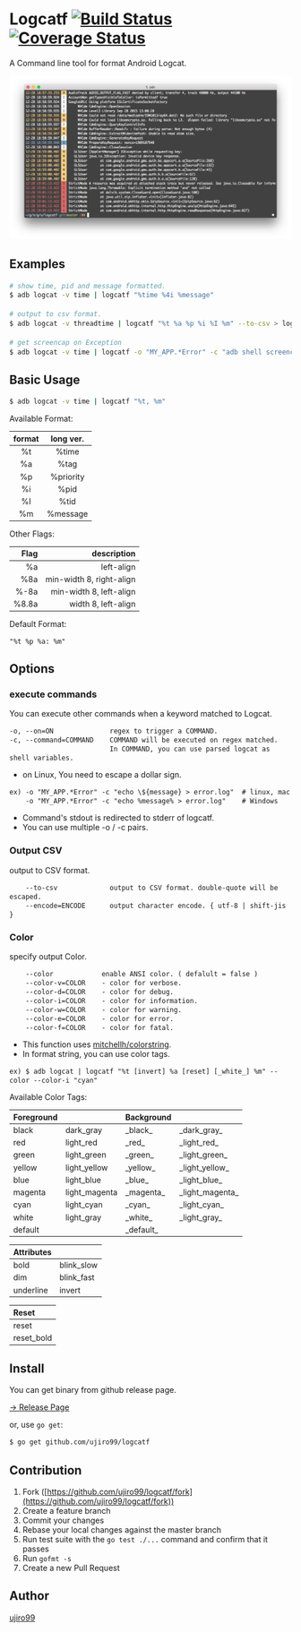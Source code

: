 # Logcatf  [![Build Status](https://travis-ci.org/ujiro99/logcatf.svg?branch=master)](https://travis-ci.org/ujiro99/logcatf)  [![Coverage Status](https://coveralls.io/repos/ujiro99/logcatf/badge.svg?branch=master&service=github)](https://coveralls.io/github/ujiro99/logcatf?branch=master)

A Command line tool for format Android Logcat.

![ScreenShot](./screenshot.png?raw=true "Optional Title")

## Examples

```bash
# show time, pid and message formatted.
$ adb logcat -v time | logcatf "%time %4i %message"

# output to csv format.
$ adb logcat -v threadtime | logcatf "%t %a %p %i %I %m" --to-csv > logcat.csv

# get screencap on Exception
$ adb logcat -v time | logcatf -o "MY_APP.*Error" -c "adb shell screencap -p /sdcard/a.png"
```

## Basic Usage

```bash
$ adb logcat -v time | logcatf "%t, %m"
```

Available Format:

| format | long ver. |
|:------:|:---------:|
|   %t   | %time     |
|   %a   | %tag      |
|   %p   | %priority |
|   %i   | %pid      |
|   %I   | %tid      |
|   %m   | %message  |

Other Flags:

|  Flag | description              |
|------:|-------------------------:|
|   %a  | left-align               |
|  %8a  | min-width 8, right-align |
| %-8a  | min-width 8, left-align  |
| %8.8a | width 8, left-align      |


Default Format:

    "%t %p %a: %m"

## Options

### execute commands

You can execute other commands when a keyword matched to Logcat.

    -o, --on=ON              regex to trigger a COMMAND.
    -c, --command=COMMAND    COMMAND will be executed on regex matched.
                             In COMMAND, you can use parsed logcat as shell variables.

    
* on Linux, You need to escape a dollar sign.

```
ex) -o "MY_APP.*Error" -c "echo \${message} > error.log"  # linux, mac
    -o "MY_APP.*Error" -c "echo %message% > error.log"    # Windows
```

* Command's stdout is redirected to stderr of logcatf.
* You can use multiple -o / -c pairs.
 

### Output CSV

output to CSV format.

        --to-csv             output to CSV format. double-quote will be escaped.
        --encode=ENCODE      output character encode. { utf-8 | shift-jis }

### Color

specify output Color.

```
    --color            enable ANSI color. ( defalult = false )
    --color-v=COLOR    - color for verbose.
    --color-d=COLOR    - color for debug.
    --color-i=COLOR    - color for information.
    --color-w=COLOR    - color for warning.
    --color-e=COLOR    - color for error.
    --color-f=COLOR    - color for fatal.
```

* This function uses [mitchellh/colorstring](https://github.com/mitchellh/colorstring).
* In format string, you can use color tags. 

```
ex) $ adb logcat | logcatf "%t [invert] %a [reset] [_white_] %m" --color --color-i "cyan"
```

Available Color Tags:

|Foreground|             |Background |                  |
|:--------|:-------------|:----------|:-----------------|
|black    | dark_gray    |\_black\_  | \_dark_gray\_    |
|red      | light_red    |\_red\_    | \_light_red\_    |
|green    | light_green  |\_green\_  | \_light_green\_  |
|yellow   | light_yellow |\_yellow\_ | \_light_yellow\_ |
|blue     | light_blue   |\_blue\_   | \_light_blue\_   |
|magenta  | light_magenta|\_magenta\_| \_light_magenta\_|
|cyan     | light_cyan   |\_cyan\_   | \_light_cyan\_   |
|white    | light_gray   |\_white\_  | \_light_gray\_   |
|default  |              |\_default\_|                  |

|Attributes|           |
:----------|:----------|
|bold      |blink_slow |
|dim       |blink_fast |
|underline |invert     |

| Reset      |
|:-----------|
| reset      |
| reset_bold |


## Install

You can get binary from github release page.

[-> Release Page](https://github.com/ujiro99/logcatf/releases)

or, use `go get`:

```bash
$ go get github.com/ujiro99/logcatf
```

## Contribution

1. Fork ([https://github.com/ujiro99/logcatf/fork](https://github.com/ujiro99/logcatf/fork))
1. Create a feature branch
1. Commit your changes
1. Rebase your local changes against the master branch
1. Run test suite with the `go test ./...` command and confirm that it passes
1. Run `gofmt -s`
1. Create a new Pull Request

## Author

[ujiro99](https://github.com/ujiro99)

